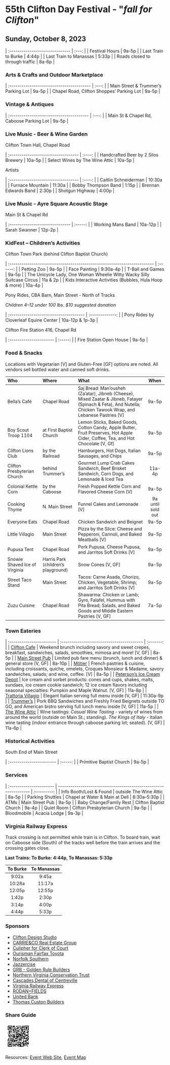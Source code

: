# 55th Clifton Day Festival - "_fall for Clifton_"

## Sunday, October 8, 2023

| :------------------------------ | :---: |
| Festival Hours                  | 9a-5p |
| Last Train to Burke             | 4:44p |
| Last Train to Manassas          | 5:33p |
| Roads closed to through traffic | 8a-6p |

### Arts & Crafts and Outdoor Marketplace

| :---------------------------------------- | :---: |
| Main Street & Trummer’s Parking Lot       | 9a-5p |
| Chapel Road, Clifton Shoppes’ Parking Lot | 9a-5p |

### Vintage & Antiques

| :--------------------------------------- | :---: |
| Main St & Chapel Rd, Caboose Parking Lot | 9a-5p |

### Live Music - Beer & Wine Garden

Clifton Town Hall, Chapel Road

| :---------------------------------- | :----: |
| Handcrafted Beer by 2 Silos Brewery | 10a-5p |
| Select Wines by The Wine Attic      | 10a-5p |

Artists 

| :---------------------------------- | :----: |
| Caitlin Schneiderman                | 10:30a |
| Furnace Mountain                    | 11:30a |
| Bobby Thompson Band                 |  1:15p |
| Brennan Edwards Band                |  2:30p |
| Shotgun Highway                     |  4:00p |

### Live Music - Ayre Square Acoustic Stage

Main St & Chapel Rd

| :------------------------------ | :-----: |
| Working Mans Band               | 10a-12p |
| Sarah Swanner                   | 12p-2p  |

### KidFest – Children’s Activities

Clifton Town Park (behind Clifton Baptist Church)

| :----------------------------------------------------------------------- | :------: |
| Petting Zoo                                                              | 9a-5p    |
| Face Painting                                                            | 9:30a-4p |
| T-Ball and Games                                                         | 9a-5p    |
| The Unicycle Lady, One Woman Wheelie Witty Wacky Silly Suitcase Circus   | 11a & 2p |
| Kids Interactive Activities (Bubbles, Hula Hoop & more)                  | 10a-4p   |

Pony Rides, CBA Barn, Main Street - North of Tracks

*Children 4–12 under 100 lbs. $10 suggested donation*

| :------------------------------------- | :-------------: |
| Pony Rides by Cloverleaf Equine Center | 10a-12p & 1p-3p |

Clifton Fire Station 416, Chapel Rd

| :---------------------- | :-----: |
| Fire Station Open House |  9a-5p  |

### Food & Snacks

Locations with Vegetarian [V] and Gluten-Free [GF] options are noted. All vendors sell bottled water and canned soft drinks.

| Who                         | Where                     | What                                         | When              |
| :-------------------------- | :---------                | :------------------------------------------- | :---------------: |
| Bella’s Café | Chapel Road | Saj Bread: Man’ousheh (Za’atar), Jibneb (Cheese), Mixed Zaatar & Jibneb, Fatayer (Spinach & Feta), And Nutella; Chicken Tawook Wrap, and Lebanese Pastries  [V] | 9a-5p |
| Boy Scout Troop 1104 | at First Baptist Church | Lemon Sticks, Baked Goods, Cotton Candy, Apple Butter, Fruit Preserves, Hot Apple Cider, Coffee, Tea, and Hot Chocolate  [V, Gf] | 9a-5p |
| Clifton Lions Club | by the Railroad | Hamburgers, Hot Dogs, Italian Sausages, and Chips | 9a-5p |
| Clifton Presbyterian Church | behind Trummer’s | Gourmet Lump Crab Cakes Sandwich, Beef Brisket Sandwich, Corn Dogs, and Lemonade & Iced Tea | 11a-4p |
| Colonial Kettle Corn | by the Caboose | Fresh Popped Kettle Corn and Flavored Cheese Corn  [V] | 9a-5p |
| Cooking Thyme | N. Main Street | Funnel Cakes and Lemonade  [V] | 9a until sold out |
| Everyone Eats | Chapel Road | Chicken Sandwich and Beignet | 9a-5p |
| Little Villagio | Main Street | Pizza by the Slice: Cheese and Pepperoni, Cannoli, and Baked Meatballs  [V] | 9a-5p |
| Pupusa Tent | Chapel Road | Pork Pupusa, Cheese Pupusa, and Jarritos Soft Drinks  [V] | 9a-5p |
| Snowie Shaved Ice of Virginia | Harris Park (children’s playground) | Snow Cones  [V, GF] | 9a-5p |
| Street Taco Stand | Main Street | Tacos:  Carne Asada, Chorizo, Chicken, Vegetable, Shrimp; and Jarritos Soft Drinks  [V] | 9a-5p |
| Zuzu Cuisine | Chapel Road | Shawarma: Chicken or Lamb; Gyro, Falafel, Hummus with Pita Bread; Salads, and Baked Goods and Middle Eastern Pastries  [V, GF] | 7a-5p |

### Town Eateries

| :----------------------- | :---------------------------------------- | :-------: |
| [Clifton Cafe](https://www.cliftoncafe.com/_files/ugd/d0c92b_ab0cdde61f2a47d981e6f88e356396a0.pdf) | Weekend brunch including savory and sweet crepes, breakfast, sandwiches, salads, smoothies, mimosa and more! [V, GF] | 8a-5p |
| [Main Street Pub](https://www.themainstreetpub.net/menu) | Limited pub fare menu (brunch, lunch and dinner) & general store [V, GF] | 8a-10p |
| [Môtier](https://www.motierclifton.com/menu-) | French pastries & cuisine, including croissants, quiche, omelets, Croques Monsieur & Madame, savory sandwiches, salads; and wine, coffee.  [V] | 8a-5p |
| [Peterson’s Ice Cream Depot](https://www.petersonsdepot.net/menu) | Ice cream and sorbet products: cones and cups, shakes, malts, sundaes, ice cream cookie sandwich; 12 ice cream flavors including seasonal specialties: Pumpkin and Maple Walnut.  [V, GF] | 11a-8p |
| [Trattoria Villagio](https://trattoriavillagio.com/our-menus/) | Elegant Italian serving full menu inside [V, GF] | 11:30a-9p |
| [Trummer’s](https://www.trummersrestaurant.com/wp-content/uploads/2023/07/TOM_Lunch-07.26.23-w.new-items.pdf) | Pork BBQ Sandwiches and Freshly Fried Beignets outside TO GO, and American bistro serving full lunch menu inside [V, GF] | 11a-5p |
| [The Wine Attic](https://www.thewineattic.com/) | Wine tastings:  _Casual Wine Tasting_ - variety of wines from around the world (outside on Main St.; standing). _The Kings of Italy_ - Italian wine tasting (indoor entrance through caboose parking lot; seated).  [V, GF] | 11a-6p |

### Historical Activities

South End of Main Street

| :----------------------- | :-----: |
| Primitive Baptist Church |  9a-5p  |

### Services

| :---------------------- | ---------------------------------------------------------------- | :---------: |
| Info Booth/Lost & Found | outside The Wine Attic                                           | 8a-5p       |
| Parking Shuttles        | Chapel at Water & Main at Dell                                   | 8:30a–5:30p |
| ATMs                    | Main Street Pub                                                  | 9a-5p       |
| Baby Change/Family Rest | Clifton Baptist Church                                           | 9a-4p       |
| Quiet Room              | Clifton Presbyterian Church                                      | 9a-5p       |
| Bloodmobile             | Acacia Lodge                                                     | 9a-3p       |

### Virginia Railway Express

Track crossing is not permitted while train is in Clifton.  To board train, wait on Caboose side (South) of the tracks well before the train arrives and the crossing gates close.

__Last Trains: To Burke: 4:44p, To Manassas: 5:33p__

| To Burke | To Manassas |
| :------: | :---------: |
|  9:02a   |  9:45a      |
| 10:28a   | 11:17a      |
| 12:05p   | 12:55p      |
|  1:42p   |  2:30p      |
|  3:14p   |  4:00p      |
|  4:44p   |  5:33p      |


### Sponsors

  - [Clifton Design Studio](https://cliftondesignstudio.com/)
  - [CARRIE&CO Real Estate Group](https://www.carriesoldme.com/)
  - [Culipher for Clerk of Court](https://www.culipherforclerk.com/)
  - [Ourisman Fairfax Toyota](http://ourismanfairfaxtoyota.com/)
  - [Norfolk Southern](http://www.nscorp.com/nscportal/nscorp/)
  - [Jazzercise](https://www.jazzercise.com/)
  - [GRB - Golden Rule Builders](https://www.goldenrulebuilders.com/)
  - [Northern Virginia Conservation Trust](https://nvct.org/)
  - [Cascades Dental of Centreville](https://cascadesdental.com/)
  - [Virginia Railway Express](https://vre.org/)
  - [RODAN+FIELDS](https://www.rodanandfields.com/en-us/)
  - [United Bank](https://bankwithunited.com/)
  - [Thomas Custon Builders](https://www.thomascustombuilders.com/)

### Share Guide

![Clifton Day Times Guide](includes/timesguide-qr-code-high-2x2.png)

Resources: [Event Web Site](https://www.cliftonday.com/), [Event Map](https://www.cliftonday.com/content/map)
